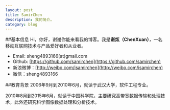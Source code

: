 ```yaml
---
layout: post
title: SamirChen
description: 我的简介。
category: blog
---
```


##基本信息
Hi，你好，谢谢你能来看我的博客。我是**谌炫（ChenXuan）**，一名移动互联网技术与产品爱好者和从业者。

- Email: sheng4893166(at)gmail.com
- Github: [https://github.com/samirchen](https://github.com/samirchen)
- 新浪微博：[http://weibo.com/isamirchen](http://weibo.com/isamirchen)
- 微信：sheng4893166

##教育背景
2006年9月到2010年6月，就读于武汉大学，软件工程专业。

2010年8月到2015年6月，就读于中国科学院，主要研究高带宽数据传输和处理技术，此外还研究科学图像数据处理和分析技术。

